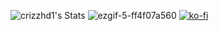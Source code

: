 ![crizzhd1's Stats](https://github-readme-stats.vercel.app/api?username=crizzhd1&theme=outrun&show_icons=true&hide_border=true&count_private=true)  ![ezgif-5-ff4f07a560](https://github.com/crizzhd1/crizzhd1/assets/61610761/62b38d22-029e-42fd-9558-7790765d4582) [![ko-fi](https://ko-fi.com/img/githubbutton_sm.svg)](https://ko-fi.com/P5P3DQUDH)

                                                                                                                                 







